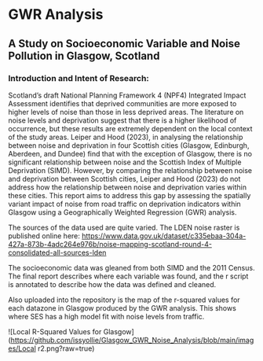 # GWR Analysis 
## A Study on Socioeconomic Variable and Noise Pollution in Glasgow, Scotland

### Introduction and Intent of Research: 
Scotland’s draft National Planning Framework 4 (NPF4) Integrated Impact Assessment identifies that deprived communities are more exposed to higher levels of noise than those in less deprived areas. The literature on noise levels and deprivation suggest that there is a higher likelihood of occurrence, but these results are extremely dependent on the local context of the study areas. Leiper and Hood (2023), in analysing the relationship between noise and deprivation in four Scottish cities (Glasgow, Edinburgh, Aberdeen, and Dundee) find that with the exception of Glasgow, there is no significant relationship between noise and the Scottish Index of Multiple Deprivation (SIMD). However, by comparing the relationship between noise and deprivation between Scottish cities, Leiper and Hood (2023) do not address how the relationship between noise and deprivation varies within these cities. This report aims to address this gap by assessing the spatially variant impact of noise from road traffic on deprivation indicators within Glasgow using a Geographically Weighted Regression (GWR) analysis. 

The sources of the data used are quite varied. The LDEN noise raster is published online here: 
https://www.data.gov.uk/dataset/c335ebaa-304a-427a-873b-4adc264e976b/noise-mapping-scotland-round-4-consolidated-all-sources-lden 

The socioeconomic data was gleaned from both SIMD and the 2011 Census. The final report describes where each variable was found, and the r script is annotated to describe how the data was defined and cleaned. 

Also uploaded into the repository is the map of the r-squared values for each datazone in Glasgow produced by the GWR analysis. This shows where SES has a high model fit with noise levels from traffic. 

![Local R-Squared Values for Glasgow](https://github.com/issyollie/Glasgow_GWR_Noise_Analysis/blob/main/images/Local r2.png?raw=true)


